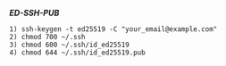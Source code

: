 ***ED-SSH-PUB***

```
1) ssh-keygen -t ed25519 -C "your_email@example.com"
2) chmod 700 ~/.ssh 
3) chmod 600 ~/.ssh/id_ed25519
4) chmod 644 ~/.ssh/id_ed25519.pub
```
